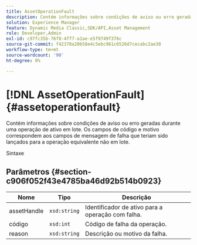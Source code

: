 ```yaml
---
title: AssetOperationFault
description: Contém informações sobre condições de aviso ou erro geradas durante uma operação de ativo em lote. Os campos de código e motivo correspondem aos campos de mensagem de falha que teriam sido lançados para a operação equivalente não em lote.
solution: Experience Manager
feature: Dynamic Media Classic,SDK/API,Asset Management
role: Developer,Admin
exl-id: c97fc35b-76f8-4ff7-a1ae-e5f9749f376c
source-git-commit: f42378a20b58e4c5ebc961c6526d7cecabc2ae38
workflow-type: tm+mt
source-wordcount: '90'
ht-degree: 0%

---
```


# [!DNL AssetOperationFault]{#assetoperationfault}

Contém informações sobre condições de aviso ou erro geradas durante uma operação de ativo em lote. Os campos de código e motivo correspondem aos campos de mensagem de falha que teriam sido lançados para a operação equivalente não em lote.

Sintaxe

## Parâmetros {#section-c906f052f43e4785ba46d92b514b0923}

| Nome | Tipo | Descrição |
|---|---|---|
| assetHandle | `xsd:string` | Identificador de ativo para a operação com falha. |
| código | `xsd:int` | Código de falha da operação. |
| reason | `xsd:string` | Descrição ou motivo da falha. |
